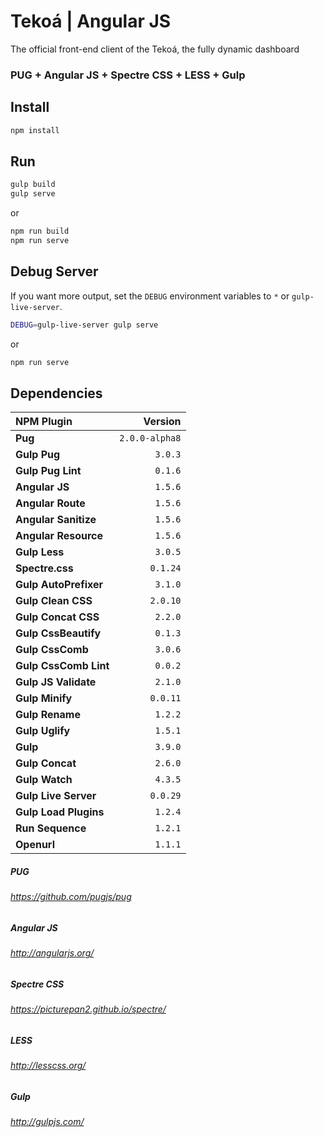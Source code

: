 # Tekoá | Angular JS
The official front-end client of the Tekoá, the fully dynamic dashboard

### PUG + Angular JS + Spectre CSS + LESS + Gulp

## Install
```sh
npm install
```

## Run
```sh
gulp build
gulp serve
```
or
```sh
npm run build
npm run serve
```

## Debug Server
If you want more output, set the `DEBUG` environment variables to `*` or `gulp-live-server`.
```sh
DEBUG=gulp-live-server gulp serve
```
or
```sh
npm run serve
```

## Dependencies
| NPM Plugin | Version |
| :--- | ---: |
| **Pug** | `2.0.0-alpha8` |
| **Gulp Pug** | `3.0.3` |
| **Gulp Pug Lint** | `0.1.6` |
| **Angular JS** | `1.5.6` |
| **Angular Route** | `1.5.6` |
| **Angular Sanitize** | `1.5.6` |
| **Angular Resource** | `1.5.6` |
| **Gulp Less** | `3.0.5` |
| **Spectre.css** | `0.1.24` |
| **Gulp AutoPrefixer** | `3.1.0` |
| **Gulp Clean CSS** | `2.0.10` |
| **Gulp Concat CSS** | `2.2.0` |
| **Gulp CssBeautify** | `0.1.3` |
| **Gulp CssComb** | `3.0.6` |
| **Gulp CssComb Lint** | `0.0.2` |
| **Gulp JS Validate** | `2.1.0` |
| **Gulp Minify** | `0.0.11` |
| **Gulp Rename** | `1.2.2` |
| **Gulp Uglify** | `1.5.1` |
| **Gulp** | ` 3.9.0` |
| **Gulp Concat** | `2.6.0` |
| **Gulp Watch** | `4.3.5` |
| **Gulp Live Server** | `0.0.29` |
| **Gulp Load Plugins** | `1.2.4` |
| **Run Sequence** | `1.2.1` |
| **Openurl** | `1.1.1` |


##### PUG
###### https://github.com/pugjs/pug

##### Angular JS
###### http://angularjs.org/

##### Spectre CSS
###### https://picturepan2.github.io/spectre/

##### LESS
###### http://lesscss.org/

##### Gulp
###### http://gulpjs.com/
